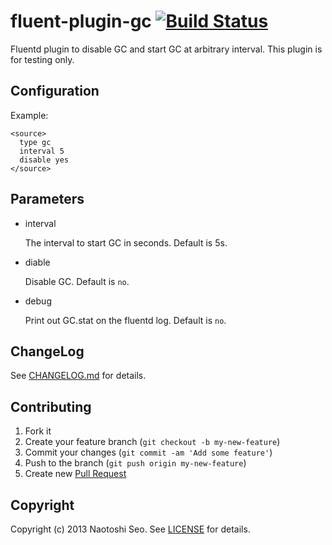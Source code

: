 # fluent-plugin-gc [![Build Status](https://secure.travis-ci.org/sonots/fluent-plugin-gc.png?branch=master)](http://travis-ci.org/sonots/fluent-plugin-gc)

Fluentd plugin to disable GC and start GC at arbitrary interval. This plugin is for testing only. 

## Configuration

Example: 

    <source>
      type gc
      interval 5
      disable yes
    </source>

## Parameters

- interval

    The interval to start GC in seconds. Default is 5s. 

- diable

    Disable GC. Default is `no`.

- debug

    Print out GC.stat on the fluentd log. Default is `no`.

## ChangeLog

See [CHANGELOG.md](CHANGELOG.md) for details.

## Contributing

1. Fork it
2. Create your feature branch (`git checkout -b my-new-feature`)
3. Commit your changes (`git commit -am 'Add some feature'`)
4. Push to the branch (`git push origin my-new-feature`)
5. Create new [Pull Request](../../pull/new/master)

## Copyright

Copyright (c) 2013 Naotoshi Seo. See [LICENSE](LICENSE) for details.


